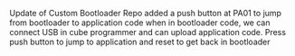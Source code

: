 Update of Custom Bootloader Repo
added a push button at PA01 to jump from bootloader to application code
when in bootloader code, we can connect USB in cube programmer and can upload application code.
Press push button to jump to application and reset to get back in bootloader
